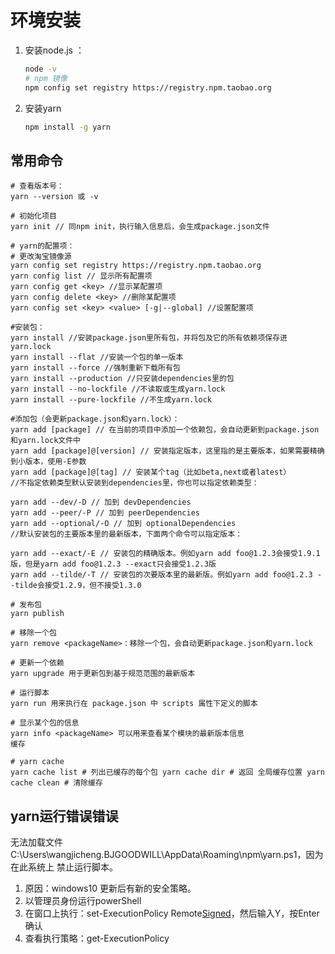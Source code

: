 # 环境安装

1. 安装node.js ：

   ```bash
   node -v
   # npm 镜像
   npm config set registry https://registry.npm.taobao.org
   ```

2. 安装yarn

   ```bash
   npm install -g yarn
   
   
   ```

## 常用命令

```shell
# 查看版本号：
yarn --version 或 -v

# 初始化项目
yarn init // 同npm init，执行输入信息后，会生成package.json文件

# yarn的配置项：
# 更改淘宝镜像源
yarn config set registry https://registry.npm.taobao.org
yarn config list // 显示所有配置项
yarn config get <key> //显示某配置项
yarn config delete <key> //删除某配置项
yarn config set <key> <value> [-g|--global] //设置配置项

#安装包：
yarn install //安装package.json里所有包，并将包及它的所有依赖项保存进yarn.lock
yarn install --flat //安装一个包的单一版本
yarn install --force //强制重新下载所有包
yarn install --production //只安装dependencies里的包
yarn install --no-lockfile //不读取或生成yarn.lock
yarn install --pure-lockfile //不生成yarn.lock

#添加包（会更新package.json和yarn.lock）：
yarn add [package] // 在当前的项目中添加一个依赖包，会自动更新到package.json和yarn.lock文件中
yarn add [package]@[version] // 安装指定版本，这里指的是主要版本，如果需要精确到小版本，使用-E参数
yarn add [package]@[tag] // 安装某个tag（比如beta,next或者latest）
//不指定依赖类型默认安装到dependencies里，你也可以指定依赖类型：

yarn add --dev/-D // 加到 devDependencies
yarn add --peer/-P // 加到 peerDependencies
yarn add --optional/-O // 加到 optionalDependencies
//默认安装包的主要版本里的最新版本，下面两个命令可以指定版本：

yarn add --exact/-E // 安装包的精确版本。例如yarn add foo@1.2.3会接受1.9.1版，但是yarn add foo@1.2.3 --exact只会接受1.2.3版
yarn add --tilde/-T // 安装包的次要版本里的最新版。例如yarn add foo@1.2.3 --tilde会接受1.2.9，但不接受1.3.0

# 发布包
yarn publish

# 移除一个包
yarn remove <packageName>：移除一个包，会自动更新package.json和yarn.lock

# 更新一个依赖
yarn upgrade 用于更新包到基于规范范围的最新版本

# 运行脚本
yarn run 用来执行在 package.json 中 scripts 属性下定义的脚本

# 显示某个包的信息
yarn info <packageName> 可以用来查看某个模块的最新版本信息
缓存

# yarn cache
yarn cache list # 列出已缓存的每个包 yarn cache dir # 返回 全局缓存位置 yarn cache clean # 清除缓存
```

## yarn运行错误错误

无法加载文件 C:\Users\wangjicheng.BJGOODWILL\AppData\Roaming\npm\yarn.ps1，因为在此系统上 禁止运行脚本。

1. 原因：windows10 更新后有新的安全策略。
2. 以管理员身份运行powerShell
3. 在窗口上执行：set-ExecutionPolicy Remote[Signed](https://so.csdn.net/so/search?q=Signed)，然后输入Y，按Enter确认
4. 查看执行策略：get-ExecutionPolicy